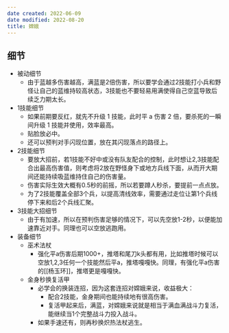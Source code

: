```yaml
---
date created: 2022-06-09
date modified: 2022-08-20
title: 嫦娥
---
```


## 细节

- 被动细节
	- 由于蓝越多伤害越高，满蓝是2倍伤害，所以要学会通过2技能打小兵和野怪让自己的蓝维持较高状态，3技能也不要轻易用满使得自己空蓝导致后续乏力期太长。
- 1技能细节
	- 如果前期要反红，就先不升级 1 技能，此时平 a 伤害 2 倍，要杀死的一瞬间升级 1 技能并使用，效率最高。
	- 贴脸放必中。
	- 还可以预判对手闪现位置，放在其闪现落点的路径上。
- 2技能细节
	- 要放大招前，若1技能不好中或没有队友配合的控制，此时想让2,3技能配合出最高伤害值，则考虑将2放在野怪身下或地方兵线下面，从而开大期间还能持续吸蓝维持住自己的伤害量。
	- 伤害实际生效大概有0.5秒的前摇，所以若要蹲人秒杀，要提前一点点放。
	- 为了2技能覆盖全部3个兵，以提高清线效率，需要通过走位让第1个兵线停下来和后2个兵线汇聚。
- 3技能大招细节
	- 由于有加速，所以在预判伤害足够的情况下，可以先空放1-2秒，以便能加速靠近对手。同理也可以空放逃跑用。
- 装备细节
	- 巫术法杖
		- 强化平a伤害后期1000+，推塔和尾刀k头都有用，比如推塔时候可以空放1,2,3任何一个技能然后平a，推塔嘎嘎快。同理，有强化平a伤害的[[杨玉环]]，推塔更是嘎嘎快。
	- 金身秒换复活甲
		- 必学会的换装连招，因为这套连招对嫦娥来说，收益极大：
			- 配合2技能，金身期间也能持续地有很高伤害。
			- 复活甲起来后，满蓝，对嫦娥来说就是相当于满血满战斗力复活，能继续当1个完整战斗力投入战斗。
		- 如果手速还有，则再秒换炽热法杖逃生。
